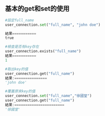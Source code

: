 ## 基本的get和set的使用

```python
#設定full_name
user_connection.set("full_name", "john doe")

結果===========
true
```

```python
#檢查是否有key存在
user_connection.exists("full_name")
結果===========
1
```

```python
#取出key的值
user_connection.get("full_name")
結果:===============
'john doe'
```


```python
#覆蓋原來key的值
user_connection.set("full_name","徐國堂")
user_connection.get("full_name")
結果:=======================
'徐國堂'
```
